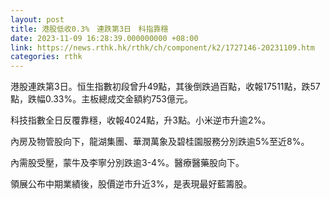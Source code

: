 ```yaml
---
layout: post
title: 港股低收0.3%　連跌第3日　科指靠穩
date: 2023-11-09 16:28:39.000000000 +08:00
link: https://news.rthk.hk/rthk/ch/component/k2/1727146-20231109.htm
categories: rthk
---
```


港股連跌第3日。恒生指數初段曾升49點，其後倒跌過百點，收報17511點，跌57點，跌幅0.33%。主板總成交金額約753億元。

科技指數全日反覆靠穩，收報4024點，升3點。小米逆市升逾2%。

內房及物管股向下，龍湖集團、華潤萬象及碧桂園服務分別跌逾5%至近8%。

內需股受壓，蒙牛及李寧分別跌逾3-4%。醫療醫藥股向下。

領展公布中期業績後，股價逆市升近3%，是表現最好藍籌股。
